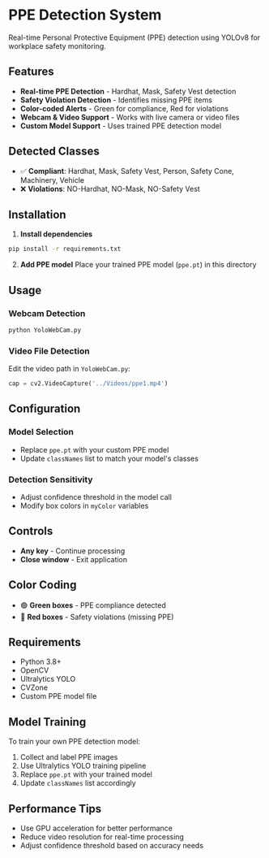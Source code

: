 # PPE Detection System

Real-time Personal Protective Equipment (PPE) detection using YOLOv8 for workplace safety monitoring.

## Features

- **Real-time PPE Detection** - Hardhat, Mask, Safety Vest detection
- **Safety Violation Detection** - Identifies missing PPE items
- **Color-coded Alerts** - Green for compliance, Red for violations
- **Webcam & Video Support** - Works with live camera or video files
- **Custom Model Support** - Uses trained PPE detection model

## Detected Classes

- ✅ **Compliant**: Hardhat, Mask, Safety Vest, Person, Safety Cone, Machinery, Vehicle
- ❌ **Violations**: NO-Hardhat, NO-Mask, NO-Safety Vest

## Installation

1. **Install dependencies**
```bash
pip install -r requirements.txt
```

2. **Add PPE model**
Place your trained PPE model (`ppe.pt`) in this directory

## Usage

### Webcam Detection
```bash
python YoloWebCam.py
```

### Video File Detection
Edit the video path in `YoloWebCam.py`:
```python
cap = cv2.VideoCapture('../Videos/ppe1.mp4')
```

## Configuration

### Model Selection
- Replace `ppe.pt` with your custom PPE model
- Update `classNames` list to match your model's classes

### Detection Sensitivity
- Adjust confidence threshold in the model call
- Modify box colors in `myColor` variables

## Controls

- **Any key** - Continue processing
- **Close window** - Exit application

## Color Coding

- 🟢 **Green boxes** - PPE compliance detected
- 🔴 **Red boxes** - Safety violations (missing PPE)

## Requirements

- Python 3.8+
- OpenCV
- Ultralytics YOLO
- CVZone
- Custom PPE model file

## Model Training

To train your own PPE detection model:
1. Collect and label PPE images
2. Use Ultralytics YOLO training pipeline
3. Replace `ppe.pt` with your trained model
4. Update `classNames` list accordingly

## Performance Tips

- Use GPU acceleration for better performance
- Reduce video resolution for real-time processing
- Adjust confidence threshold based on accuracy needs